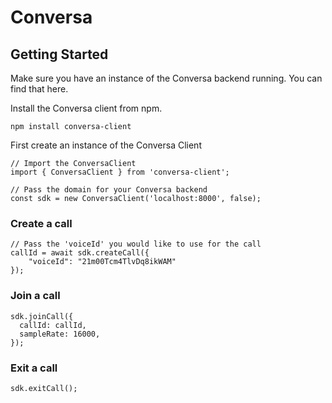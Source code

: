 # Conversa

## Getting Started

Make sure you have an instance of the Conversa backend running. You can find that here.

Install the Conversa client from npm.
```
npm install conversa-client
```

First create an instance of the Conversa Client
```
// Import the ConversaClient
import { ConversaClient } from 'conversa-client';

// Pass the domain for your Conversa backend
const sdk = new ConversaClient('localhost:8000', false);

```

### Create a call
```
// Pass the 'voiceId' you would like to use for the call
callId = await sdk.createCall({
    "voiceId": "21m00Tcm4TlvDq8ikWAM"
});
```

### Join a call
```
sdk.joinCall({
  callId: callId,
  sampleRate: 16000,
});
```

### Exit a call
```
sdk.exitCall();
```

